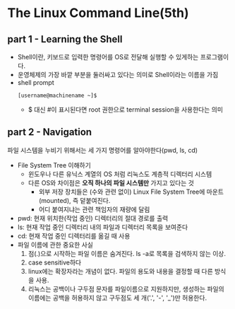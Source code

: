 # The Linux Command Line(5th)

## part 1 - Learning the Shell

- Shell이란, 키보드로 입력한 명령어를 OS로 전달해 실행할 수 있게하는 프로그램이다.
- 운영체제의 가장 바깥 부분을 둘러싸고 있다는 의미로 Shell이라는 이름을 가짐
- shell prompt
  ```
  [username@machinename ~]$
  ```
  - $ 대신 #이 표시된다면 root 권한으로 terminal session을 사용한다는 의미

## part 2 - Navigation

파일 시스템을 누비기 위해서는 세 가지 명령어를 알아야한다(pwd, ls, cd)

- File System Tree 이해하기
  - 윈도우나 다른 유닉스 계열의 OS 처럼 리눅스도 계층적 디렉터리 시스템
  - 다른 OS와 차이점은 **오직 하나의 파일 시스템만** 가지고 있다는 것
    - 외부 저장 장치들은 (수와 관련 없이) Linux File System Tree에 마운트(mounted), 즉 덭붙여진다.
    - 어디 붙여지냐는 관련 책임자의 재량에 달림
- pwd: 현재 위치한(작업 중인) 디렉터리의 절대 경로를 출력
- ls: 현재 작업 중인 디렉터리 내의 파일과 디렉터리 목록을 보여준다
- cd: 현재 작업 중인 디렉터리를 옮길 때 사용
- 파일 이름에 관한 중요한 사실
  1. 점(.)으로 시작하는 파일 이름은 숨겨진다. ls -a로 목록을 검색하지 않는 이상.
  2. case sensitive하다
  3. linux에는 확장자라는 개념이 없다. 파일의 용도와 내용을 결정할 때 다른 방식을 사용.
  4. 리눅스는 공백이나 구두점 문자를 파일이름으로 지원하지만, 생성하는 파일의 이름에는 공백을 허용하지 않고 구두점도 세 개('.', '-', '\_')만 허용한다.
